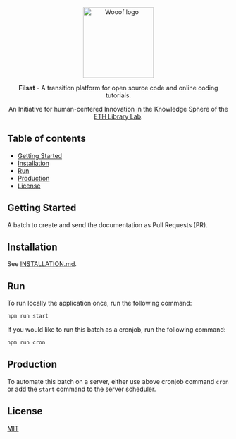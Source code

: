 <div align="center">
  <a href="https://www.librarylab.ethz.ch"><img src="https://www.librarylab.ethz.ch/wp-content/uploads/2018/05/logo.svg" alt="Wooof logo" height="160"></a>
  
  <br/>
  
  <p><strong>Filsat</strong> - A transition platform for open source code and online coding tutorials.</p>
  
  <p>An Initiative for human-centered Innovation in the Knowledge Sphere of the <a href="https://www.librarylab.ethz.ch">ETH Library Lab</a>.</p>

</div>

## Table of contents

- [Getting Started](#getting-started)
- [Installation](#installation)
- [Run](#run)
- [Production](#production)
- [License](#license)

## Getting Started

A batch to create and send the documentation as Pull Requests (PR).

## Installation

See [INSTALLATION.md](INSTALLATION.md).

## Run

To run locally the application once, run the following command:

````bash
npm run start
````

If you would like to run this batch as a cronjob, run the following command:

```bash
npm run cron
```

## Production

To automate this batch on a server, either use above cronjob command `cron` or add the `start` command to the server scheduler.

## License

[MIT](./LICENSE.md)
